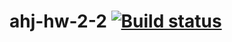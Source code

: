 # ahj-hw-2-2 [![Build status](https://ci.appveyor.com/api/projects/status/9b9ib95v4xowap9m?svg=true)](https://ci.appveyor.com/project/vasllly/ahj-hw-2-2)